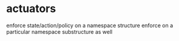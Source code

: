 # actuators

enforce state/action/policy on a namespace structure
enforce on a particular namespace substructure as well
